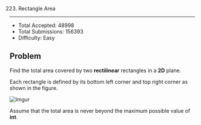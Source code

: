 223. Rectangle Area
---

- Total Accepted: 48998
- Total Submissions: 156393
- Difficulty: Easy


Problem
---
Find the total area covered by two **rectilinear** rectangles in a **2D** plane.

Each rectangle is defined by its bottom left corner and top right corner as shown in the figure.

![Imgur](http://i.imgur.com/1vICDqZ.png)

Assume that the total area is never beyond the maximum possible value of **int**.